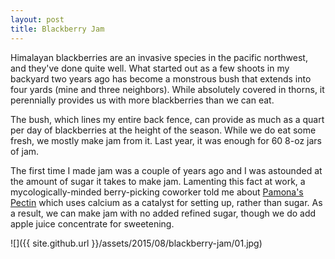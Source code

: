 ```yaml
---
layout: post
title: Blackberry Jam
---
```

Himalayan blackberries are an invasive species in the pacific northwest, and
they've done quite well. What started out as a few shoots in my backyard two
years ago has become a monstrous bush that extends into four yards (mine and
three neighbors). While absolutely covered in thorns, it perennially provides
us with more blackberries than we can eat.

The bush, which lines my entire back fence, can provide as much as a quart per
day of blackberries at the height of the season. While we do eat some fresh, we
mostly make jam from it. Last year, it was enough for 60 8-oz jars of jam.

The first time I made jam was a couple of years ago and I was astounded at the
amount of sugar it takes to make jam. Lamenting this fact at work, a
mycologically-minded berry-picking coworker told me about
[Pamona's Pectin](http://www.pomonapectin.com/) which uses calcium as a catalyst
for setting up, rather than sugar. As a result, we can make jam with no added
refined sugar, though we do add apple juice concentrate for sweetening.

![]({{ site.github.url }}/assets/2015/08/blackberry-jam/01.jpg)
